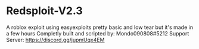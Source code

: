 # Redsploit-V2.3
A roblox exploit using easyexploits pretty basic and low tear but it's made in a few hours
Completly built and scripted by: Mondo090808#5212
Support Server: https://discord.gg/jupmUqx4EM
